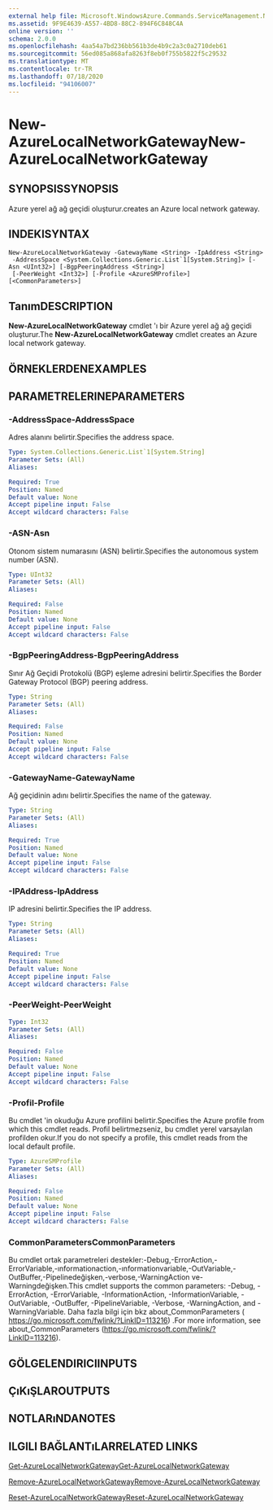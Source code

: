 ```yaml
---
external help file: Microsoft.WindowsAzure.Commands.ServiceManagement.Network.dll-Help.xml
ms.assetid: 9F9E4639-A557-4BD8-88C2-894F6C848C4A
online version: ''
schema: 2.0.0
ms.openlocfilehash: 4aa54a7bd236bb561b3de4b9c2a3c0a2710deb61
ms.sourcegitcommit: 56ed085a868afa8263f8eb0f755b5822f5c29532
ms.translationtype: MT
ms.contentlocale: tr-TR
ms.lasthandoff: 07/18/2020
ms.locfileid: "94106007"
---
```

# <span data-ttu-id="46ee3-101">New-AzureLocalNetworkGateway</span><span class="sxs-lookup"><span data-stu-id="46ee3-101">New-AzureLocalNetworkGateway</span></span>

## <span data-ttu-id="46ee3-102">SYNOPSIS</span><span class="sxs-lookup"><span data-stu-id="46ee3-102">SYNOPSIS</span></span>
<span data-ttu-id="46ee3-103">Azure yerel ağ ağ geçidi oluşturur.</span><span class="sxs-lookup"><span data-stu-id="46ee3-103">creates an Azure local network gateway.</span></span>

## <span data-ttu-id="46ee3-104">INDEKI</span><span class="sxs-lookup"><span data-stu-id="46ee3-104">SYNTAX</span></span>

```
New-AzureLocalNetworkGateway -GatewayName <String> -IpAddress <String>
 -AddressSpace <System.Collections.Generic.List`1[System.String]> [-Asn <UInt32>] [-BgpPeeringAddress <String>]
 [-PeerWeight <Int32>] [-Profile <AzureSMProfile>] [<CommonParameters>]
```

## <span data-ttu-id="46ee3-105">Tanım</span><span class="sxs-lookup"><span data-stu-id="46ee3-105">DESCRIPTION</span></span>
<span data-ttu-id="46ee3-106">**New-AzureLocalNetworkGateway** cmdlet 'ı bir Azure yerel ağ ağ geçidi oluşturur.</span><span class="sxs-lookup"><span data-stu-id="46ee3-106">The **New-AzureLocalNetworkGateway** cmdlet creates an Azure local network gateway.</span></span>

## <span data-ttu-id="46ee3-107">ÖRNEKLERDEN</span><span class="sxs-lookup"><span data-stu-id="46ee3-107">EXAMPLES</span></span>

## <span data-ttu-id="46ee3-108">PARAMETRELERINE</span><span class="sxs-lookup"><span data-stu-id="46ee3-108">PARAMETERS</span></span>

### <span data-ttu-id="46ee3-109">-AddressSpace</span><span class="sxs-lookup"><span data-stu-id="46ee3-109">-AddressSpace</span></span>
<span data-ttu-id="46ee3-110">Adres alanını belirtir.</span><span class="sxs-lookup"><span data-stu-id="46ee3-110">Specifies the address space.</span></span>

```yaml
Type: System.Collections.Generic.List`1[System.String]
Parameter Sets: (All)
Aliases: 

Required: True
Position: Named
Default value: None
Accept pipeline input: False
Accept wildcard characters: False
```

### <span data-ttu-id="46ee3-111">-ASN</span><span class="sxs-lookup"><span data-stu-id="46ee3-111">-Asn</span></span>
<span data-ttu-id="46ee3-112">Otonom sistem numarasını (ASN) belirtir.</span><span class="sxs-lookup"><span data-stu-id="46ee3-112">Specifies the autonomous system number (ASN).</span></span>

```yaml
Type: UInt32
Parameter Sets: (All)
Aliases: 

Required: False
Position: Named
Default value: None
Accept pipeline input: False
Accept wildcard characters: False
```

### <span data-ttu-id="46ee3-113">-BgpPeeringAddress</span><span class="sxs-lookup"><span data-stu-id="46ee3-113">-BgpPeeringAddress</span></span>
<span data-ttu-id="46ee3-114">Sınır Ağ Geçidi Protokolü (BGP) eşleme adresini belirtir.</span><span class="sxs-lookup"><span data-stu-id="46ee3-114">Specifies the Border Gateway Protocol (BGP) peering address.</span></span>

```yaml
Type: String
Parameter Sets: (All)
Aliases: 

Required: False
Position: Named
Default value: None
Accept pipeline input: False
Accept wildcard characters: False
```

### <span data-ttu-id="46ee3-115">-GatewayName</span><span class="sxs-lookup"><span data-stu-id="46ee3-115">-GatewayName</span></span>
<span data-ttu-id="46ee3-116">Ağ geçidinin adını belirtir.</span><span class="sxs-lookup"><span data-stu-id="46ee3-116">Specifies the name of the gateway.</span></span>

```yaml
Type: String
Parameter Sets: (All)
Aliases: 

Required: True
Position: Named
Default value: None
Accept pipeline input: False
Accept wildcard characters: False
```

### <span data-ttu-id="46ee3-117">-IPAddress</span><span class="sxs-lookup"><span data-stu-id="46ee3-117">-IpAddress</span></span>
<span data-ttu-id="46ee3-118">IP adresini belirtir.</span><span class="sxs-lookup"><span data-stu-id="46ee3-118">Specifies the IP address.</span></span>

```yaml
Type: String
Parameter Sets: (All)
Aliases: 

Required: True
Position: Named
Default value: None
Accept pipeline input: False
Accept wildcard characters: False
```

### <span data-ttu-id="46ee3-119">-PeerWeight</span><span class="sxs-lookup"><span data-stu-id="46ee3-119">-PeerWeight</span></span>
```yaml
Type: Int32
Parameter Sets: (All)
Aliases: 

Required: False
Position: Named
Default value: None
Accept pipeline input: False
Accept wildcard characters: False
```

### <span data-ttu-id="46ee3-120">-Profil</span><span class="sxs-lookup"><span data-stu-id="46ee3-120">-Profile</span></span>
<span data-ttu-id="46ee3-121">Bu cmdlet 'in okuduğu Azure profilini belirtir.</span><span class="sxs-lookup"><span data-stu-id="46ee3-121">Specifies the Azure profile from which this cmdlet reads.</span></span> <span data-ttu-id="46ee3-122">Profil belirtmezseniz, bu cmdlet yerel varsayılan profilden okur.</span><span class="sxs-lookup"><span data-stu-id="46ee3-122">If you do not specify a profile, this cmdlet reads from the local default profile.</span></span>

```yaml
Type: AzureSMProfile
Parameter Sets: (All)
Aliases: 

Required: False
Position: Named
Default value: None
Accept pipeline input: False
Accept wildcard characters: False
```

### <span data-ttu-id="46ee3-123">CommonParameters</span><span class="sxs-lookup"><span data-stu-id="46ee3-123">CommonParameters</span></span>
<span data-ttu-id="46ee3-124">Bu cmdlet ortak parametreleri destekler:-Debug,-ErrorAction,-ErrorVariable,-ınformationaction,-ınformationvariable,-OutVariable,-OutBuffer,-Pipelinedeğişken,-verbose,-WarningAction ve-Warningdeğişken.</span><span class="sxs-lookup"><span data-stu-id="46ee3-124">This cmdlet supports the common parameters: -Debug, -ErrorAction, -ErrorVariable, -InformationAction, -InformationVariable, -OutVariable, -OutBuffer, -PipelineVariable, -Verbose, -WarningAction, and -WarningVariable.</span></span> <span data-ttu-id="46ee3-125">Daha fazla bilgi için bkz about_CommonParameters ( https://go.microsoft.com/fwlink/?LinkID=113216) .</span><span class="sxs-lookup"><span data-stu-id="46ee3-125">For more information, see about_CommonParameters (https://go.microsoft.com/fwlink/?LinkID=113216).</span></span>

## <span data-ttu-id="46ee3-126">GÖLGELENDIRICI</span><span class="sxs-lookup"><span data-stu-id="46ee3-126">INPUTS</span></span>

## <span data-ttu-id="46ee3-127">ÇıKıŞLAR</span><span class="sxs-lookup"><span data-stu-id="46ee3-127">OUTPUTS</span></span>

## <span data-ttu-id="46ee3-128">NOTLARıNDA</span><span class="sxs-lookup"><span data-stu-id="46ee3-128">NOTES</span></span>

## <span data-ttu-id="46ee3-129">ILGILI BAĞLANTıLAR</span><span class="sxs-lookup"><span data-stu-id="46ee3-129">RELATED LINKS</span></span>

[<span data-ttu-id="46ee3-130">Get-AzureLocalNetworkGateway</span><span class="sxs-lookup"><span data-stu-id="46ee3-130">Get-AzureLocalNetworkGateway</span></span>](./Get-AzureLocalNetworkGateway.md)

[<span data-ttu-id="46ee3-131">Remove-AzureLocalNetworkGateway</span><span class="sxs-lookup"><span data-stu-id="46ee3-131">Remove-AzureLocalNetworkGateway</span></span>](./Remove-AzureLocalNetworkGateway.md)

[<span data-ttu-id="46ee3-132">Reset-AzureLocalNetworkGateway</span><span class="sxs-lookup"><span data-stu-id="46ee3-132">Reset-AzureLocalNetworkGateway</span></span>](./Reset-AzureLocalNetworkGateway.md)



